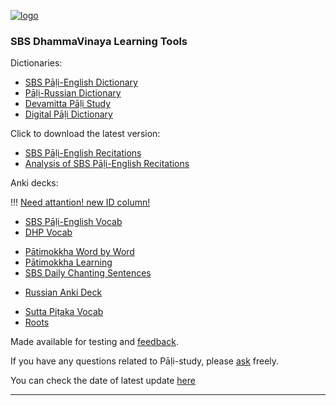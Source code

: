 [![logo](https://user-images.githubusercontent.com/39419221/165271019-e4da74da-05b9-4f46-ade6-3b173966ab75.png)](http://sasanarakkha.org/)

### SBS DhammaVinaya Learning Tools

Dictionaries:

- [SBS Pāḷi-English Dictionary](https://sasanarakkha.github.io/study-tools/sbs-pali-dictionary.html)
- [Pāḷi-Russian Dictionary](https://sasanarakkha.github.io/study-tools/ru-pali-dictionary.html)
- [Devamitta Pāḷi Study](https://sasanarakkha.github.io/study-tools/dps.html)
- [Digital Pāḷi Dictionary](https://digitalpalidictionary.github.io/)

Click to download the latest version:

- [SBS Pāḷi-English Recitations](https://github.com/sasanarakkha/pali-english-recitations/releases/latest/)
- [Analysis of SBS Pāḷi-English Recitations](https://github.com/sasanarakkha/study-tools/releases/latest/download/analysis-of-sbs-pali-english-recitations.pdf)

Anki decks:

!!! [Need attantion! new ID column!](https://sasanarakkha.github.io/study-tools/ID.html)

- [SBS Pāḷi-English Vocab](https://sasanarakkha.github.io/study-tools/sbs-pali-english-vocab.html)
- [DHP Vocab](https://sasanarakkha.github.io/study-tools/dhp-vocab.html)
<!-- - [DHP Learning](https://sasanarakkha.github.io/study-tools/dhp-learning.html) -->
- [Pātimokkha Word by Word](https://sasanarakkha.github.io/study-tools/patimokkha-word-by-word.html)
- [Pātimokkha Learning](https://sasanarakkha.github.io/study-tools/patimokkha-learning.html)
- [SBS Daily Chanting Sentences](https://sasanarakkha.github.io/study-tools/sbs-daily-chanting-sentences.html)
<!-- - [Sutta Q&A](https://sasanarakkha.github.io/study-tools/sutta-q-a.html) -->
- [Russian Anki Deck](https://sasanarakkha.github.io/study-tools/ru-pali-vocab.html)
<!-- - [Ñāṇatiloka Buddhist Dictionary](https://sasanarakkha.github.io/study-tools/nanatiloka.html) -->
<!-- - [Reading Common Pāli Phrases](https://sasanarakkha.github.io/study-tools/reading-common-pali-phrases.html) -->
- [Sutta Piṭaka Vocab](https://sasanarakkha.github.io/study-tools/sutta-pitaka-vocab.html)
- [Roots](https://sasanarakkha.github.io/study-tools/roots.html)

Made available for testing and [feedback](https://docs.google.com/forms/d/e/1FAIpQLScNC5v2gQbBCM3giXfYIib9zrp-WMzwJuf_iVXEMX2re4BFFw/viewform?usp=pp_url&entry.1433863141=SBS-study-tools).

If you have any questions related to Pāḷi-study, please [ask](mailto:devamitta@sasanarakkha.org) freely.

You can check the date of latest update [here](https://github.com/sasanarakkha/study-tools/releases/latest)

-----------
